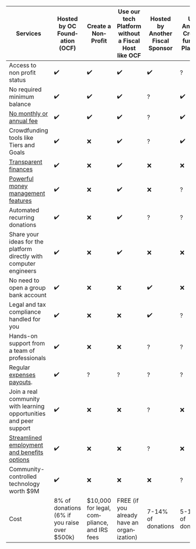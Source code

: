| Services | Hosted by OC Found­ation (OCF) | Create a Non­Profit | Use our tech Platform without a Fiscal Host like OCF | Hosted by Another Fiscal Sponsor | Use Another Crowd­funding Platform |
| -------- | ------------------------------ | ------------------- | ---------------------------------------------------- | -------------------------------- | ---------------------------------- |
| Access to non profit status | ✔️ | ✔️ | ✔️ | ✔️ | ? |
| No required minimum balance | ✔️ | ✔️ | ✔️ | ? | ✔️ |
| [No monthly or annual fee](https://docs.opencollective.foundation/how-it-works/fees) | ✔️ | ✔️ | ✔️ | ? | ✔️ |
| Crowdfunding tools like Tiers and Goals | ✔️ | ❌ | ✔️ | ? | ✔️ |
| [Transparent finances](https://docs.opencollective.com/help/collectives/budget) | ✔️ | ❌ | ✔️ | ❌ | ❌ |
| [Powerful money management features](https://docs.opencollective.com/help/product/product) | ✔️ | ❌ | ✔️ | ❌ | ? |
| Automated recurring donations | ✔️ | ❌ | ✔️ | ? | ? |
| Share your ideas for the platform directly with computer engineers | ✔️ | ❌ | ✔️ | ❌ | ❌ |
| No need to open a group bank account | ✔️ | ❌ | ❌ | ✔️ | ❌ |
| Legal and tax compliance handled for you | ✔️ | ❌ | ❌ | ✔️ | ? |
| Hands-on support from a team of professionals | ✔️ | ❌ | ❌ | ? | ? |
| Regular [expenses payouts](https://docs.opencollective.foundation/faq/basic-faq#when-are-payments-processed). | ✔️ | ? | ? | ? | ? |
| Join a real community with learning opportunities and peer support | ✔️ | ❌ | ❌ | ? | ❌ |
| [Streamlined employment and benefits options](https://docs.opencollective.foundation/what-we-offer/employment) | ✔️ | ❌ | ❌ | ? | ❌ |
| Community-controlled technology worth $9M | ✔️ | ❌ | ❌ | ❌ | ? |
| Cost | 8% of donations (6% if you raise over $500k) | $10,000 for legal, com­pliance, and IRS fees | FREE (if you already have an organ­ization) | 7-14% of donations | 5-15% of donations |
